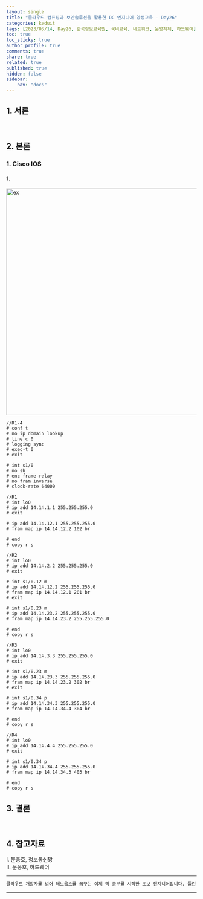 ```yaml
---
layout: single
title: "클라우드 컴퓨팅과 보안솔루션을 활용한 DC 엔지니어 양성교육 - Day26"
categories: keduit
tags: [2023/03/14, Day26, 한국정보교육원, 국비교육, 네트워크, 운영체제, 하드웨어]
toc: true
toc_sticky: true
author_profile: true
comments: true
share: true
related: true
published: true
hidden: false
sidebar: 
    nav: "docs"
---
```


## 1. 서론  

&nbsp;&nbsp;&nbsp;&nbsp;

## 2. 본론  

### 1. Cisco IOS  

#### 1. 

<img alt="ex" src="https://user-images.githubusercontent.com/124491456/224859596-23bd51d0-1d50-4a91-bc65-6b2305c941e7.png" width=600>

```
//R1-4
# conf t
# no ip domain lookup
# line c 0
# logging sync
# exec-t 0
# exit

# int s1/0
# no sh
# enc frame-relay
# no fram inverse
# clock-rate 64000
```

```
//R1
# int lo0
# ip add 14.14.1.1 255.255.255.0
# exit

# ip add 14.14.12.1 255.255.255.0
# fram map ip 14.14.12.2 102 br

# end
# copy r s
```

```
//R2
# int lo0
# ip add 14.14.2.2 255.255.255.0
# exit

# int s1/0.12 m
# ip add 14.14.12.2 255.255.255.0
# fram map ip 14.14.12.1 201 br
# exit

# int s1/0.23 m
# ip add 14.14.23.2 255.255.255.0
# fram map ip 14.14.23.2 255.255.255.0

# end
# copy r s
```

```
//R3
# int lo0
# ip add 14.14.3.3 255.255.255.0
# exit

# int s1/0.23 m
# ip add 14.14.23.3 255.255.255.0
# fram map ip 14.14.23.2 302 br
# exit

# int s1/0.34 p
# ip add 14.14.34.3 255.255.255.0
# fram map ip 14.14.34.4 304 br

# end
# copy r s
```

```
//R4
# int lo0
# ip add 14.14.4.4 255.255.255.0
# exit

# int s1/0.34 p
# ip add 14.14.34.4 255.255.255.0
# fram map ip 14.14.34.3 403 br

# end
# copy r s
```

## 3. 결론  

&nbsp;&nbsp;&nbsp;&nbsp;


## 4. 참고자료  

Ⅰ. 문웅호, 정보통신망   
Ⅱ. 문웅호, 하드웨어

---

```bash
클라우드 개발자를 넘어 데브옵스를 꿈꾸는 이제 막 공부를 시작한 초보 엔지니어입니다. 틀린 점이 있으면 친절하게 댓글 부탁드립니다. :)
```

---
